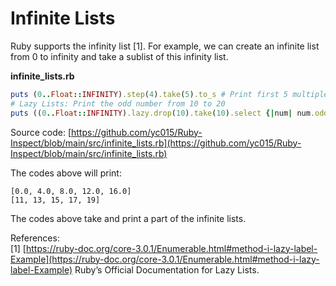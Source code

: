 # Infinite Lists

Ruby supports the infinity list [1]. For example, we can create an infinite list from 0 to infinity and take a sublist of this infinity list.

**infinite_lists.rb**
```ruby
puts (0..Float::INFINITY).step(4).take(5).to_s # Print first 5 multiples of 4 from 0 to infinity
# Lazy Lists: Print the odd number from 10 to 20
puts ((0..Float::INFINITY).lazy.drop(10).take(10).select {|num| num.odd?}).to_a.to_s 
```

Source code: [https://github.com/yc015/Ruby-Inspect/blob/main/src/infinite_lists.rb](https://github.com/yc015/Ruby-Inspect/blob/main/src/infinite_lists.rb)

The codes above will print:  

    [0.0, 4.0, 8.0, 12.0, 16.0]
    [11, 13, 15, 17, 19]

The codes above take and print a part of the infinite lists.

References:  
[1] [https://ruby-doc.org/core-3.0.1/Enumerable.html#method-i-lazy-label-Example](https://ruby-doc.org/core-3.0.1/Enumerable.html#method-i-lazy-label-Example) Ruby’s Official Documentation for Lazy Lists.